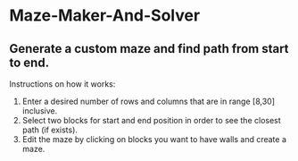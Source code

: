 # Maze-Maker-And-Solver
Generate a custom maze and find path from start to end.
--------------------------------------------------------
Instructions on how it works:
1) Enter a desired number of rows and columns that are in range [8,30] inclusive.
2) Select two blocks for start and end position in order to see the closest path (if exists).
3) Edit the maze by clicking on blocks you want to have walls and create a maze.
